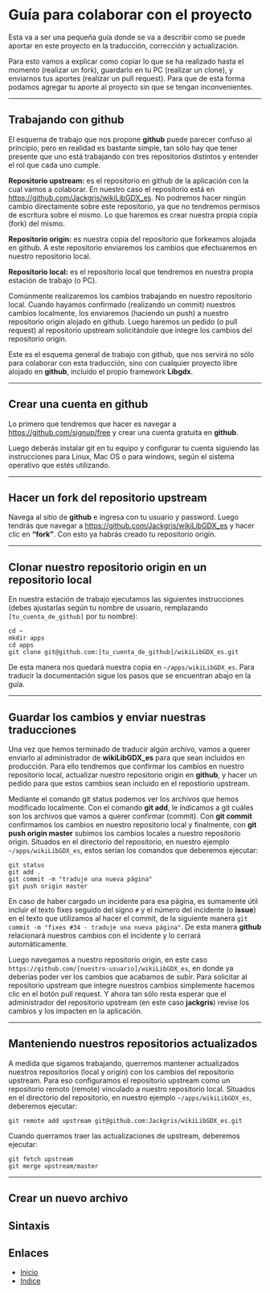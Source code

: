 # Guía para colaborar con el proyecto

Esta va a ser una pequeña guía donde se va a describir como se puede aportar en este proyecto en la traducción, corrección y actualización.

Para esto vamos a explicar como copiar lo que se ha realizado hasta el momento (realizar un fork), guardarlo en tu PC (realizar un clone), y enviarnos tus aportes (realizar un pull request).
Para que de esta forma podamos agregar tu aporte al proyecto sin que se tengan inconvenientes.

***

## Trabajando con github

El esquema de trabajo que nos propone **github** puede parecer confuso al principio, pero en realidad es bastante simple, tan sólo hay que tener presente que uno está trabajando con tres repositorios distintos y entender el rol que cada uno cumple.

**Repositorio upstream:** es el repositorio en github de la aplicación con la cual vamos a colaborar. En nuestro caso el repositorio está en https://github.com/Jackgris/wikiLibGDX_es. No podremos hacer ningún cambio directamente sobre este repositorio, ya que no tendremos permisos de escritura sobre el mismo. Lo que haremos es crear nuestra propia copia (fork) del mismo.

**Repositorio origin:** es nuestra copia del repositorio que forkeamos alojada en github. A este repositorio enviaremos los cambios que efectuaremos en nuestro repositorio local.

**Repositorio local:** es el repositorio local que tendremos en nuestra propia estación de trabajo (o PC).

Comúnmente realizaremos los cambios trabajando en nuestro repositorio local. Cuando hayamos confirmado (realizando un commit) nuestros cambios localmente, los enviaremos (haciendo un push) a nuestro repositorio origin alojado en github. Luego haremos un pedido (o pull request) al repositorio upstream solicitándole que integre los cambios del repositorio origin.

Este es el esquema general de trabajo con github, que nos servirá no sólo para colaborar con esta traducción, sino con cualquier proyecto libre alojado en **github**, incluido el propio framework **Libgdx**.

***

## Crear una cuenta en github

Lo primero que tendremos que hacer es navegar a https://github.com/signup/free y crear una cuenta gratuita en **github**.

Luego deberás instalar git en tu equipo y configurar tu cuenta siguiendo las instrucciones para Linux, Mac OS o para windows, según el sistema operativo que estés utilizando.

***

## Hacer un fork del repositorio upstream

Navega al sitio de **github** e ingresa con tu usuario y password. Luego tendrás que navegar a https://github.com/Jackgris/wikiLibGDX_es y hacer clic en **“fork”**. Con esto ya habrás creado tu repositorio origin.

***

## Clonar nuestro repositorio origin en un repositorio local

En nuestra estación de trabajo ejecutamos las siguientes instrucciones (debes ajustarlas según tu nombre de usuario, remplazando `[tu_cuenta_de_github]` por tu nombre):

    cd ~
    mkdir apps
    cd apps
    git clone git@github.com:[tu_cuenta_de_github]/wikiLibGDX_es.git

De esta manera nos quedará nuestra copia en `~/apps/wikiLibGDX_es`. Para traducir la documentación sigue los pasos que se encuentran abajo en la guía. 

***

## Guardar los cambios y enviar nuestras traducciones

Una vez que hemos terminado de traducir algún archivo, vamos a querer enviarlo al administrador de **wikiLibGDX_es** para que sean incluidos en producción. Para ello tendremos que confirmar los cambios en nuestro repositorio local, actualizar nuestro repositorio origin en **github**, y hacer un pedido para que estos cambios sean incluido en el repostiorio upstream.

Mediante el comando git status podemos ver los archivos que hemos modificado localmente. Con el comando **git add**, le indicamos a git cuáles son los archivos que vamos a querer confirmar (commit). Con **git commit** confirmamos los cambios en nuestro repositorio local y finalmente, con **git push origin master** subimos los cambios locales a nuestro repositorio origin. Situados en el directorio del repositorio, en nuestro ejemplo `~/apps/wikiLibGDX_es`, estos serían los comandos que deberemos ejecutar:

    git status
    git add .
    git commit -m "traduje una nueva página"
    git push origin master

En caso de haber cargado un incidente para esa página, es sumamente útil incluir el texto fixes seguido del signo `#` y el número del incidente (o **issue**) en el texto que utilizamos al hacer el commit, de la siguiente manera `git commit -m "fixes #34 - traduje una nueva página"`. De esta manera **github** relacionará nuestros cambios con el incidente y lo cerrará automáticamente.

Luego navegamos a nuestro repositorio origin, en este caso `https://github.com/[nuestro-usuario]/wikiLibGDX_es`, en donde ya deberías poder ver los cambios que acabamos de subir. Para solicitar al repositorio upstream que integre nuestros cambios simplemente hacemos clic en el botón pull request. Y ahora tan sólo resta esperar que el administrador del repositorio upstream (en este caso **jackgris**) revise los cambios y los impacten en la aplicación.

***

## Manteniendo nuestros repositorios actualizados

A medida que sigamos trabajando, querremos mantener actualizados nuestros repositorios (local y origin) con los cambios del repositorio upstream. Para eso configuramos el repositorio upstream como un repositorio remoto (remote) vinculado a nuestro repositorio local. Situados en el directorio del repositorio, en nuestro ejemplo `~/apps/wikiLibGDX_es`, deberemos ejecutar:

    git remote add upstream git@github.com:Jackgris/wikiLibGDX_es.git

Cuando querramos traer las actualizaciones de upstream, deberemos ejecutar:

    git fetch upstream
    git merge upstream/master

***

## Crear un nuevo archivo



## Sintaxis 




## Enlaces

- [Inicio](../README.md)
- [Indice](preface.md)